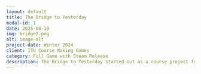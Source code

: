 ```yaml
---
layout: default
title: The Bridge to Yesterday
modal-id: 1
date: 2025-06-19
img: bridge2.png
alt: image-alt
project-date: Winter 2024
client: ITU Course Making Games
category: Full Game with Steam Release
description: The Bridge to Yesterday started out as a course project for Making Games. In January 2024 the game was showcased at Copenhagen Gaming Week, and won the student showcase, earning us tickets to Nordic Game Conference in Malmö in May 2024, where we got to display our game along many amazing professionally made games. I worked as a game programmer on this project, working mainly on movement, camera, and puzzle mechanics. Link to Steam - <a class="altstyle" href="https://store.steampowered.com/app/2786840/The_Bridge_to_Yesterday/">The Bridge to Yesterday</a>.
---
```

